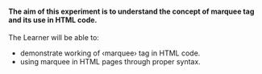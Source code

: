 #### The aim of this experiment is to understand the concept of marquee tag and its use in HTML code.

The Learner will be able to:

- demonstrate working of ‹marquee› tag in HTML code.
- using marquee in HTML pages through proper syntax.
